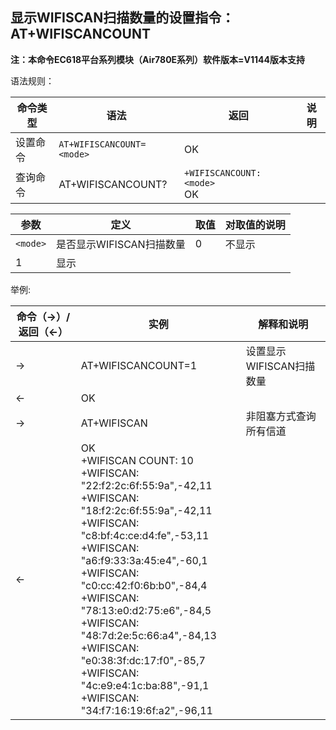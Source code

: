 ## 显示WIFISCAN扫描数量的设置指令：AT+WIFISCANCOUNT

**注：本命令EC618平台系列模块（Air780E系列）软件版本=V1144版本支持**

语法规则：

| 命令类型 | 语法                      | 返回                            | 说明 |
| -------- | ------------------------- | ------------------------------- | ---- |
| 设置命令 | `AT+WIFISCANCOUNT=<mode>` | OK                              |      |
| 查询命令 | AT+WIFISCANCOUNT?         | `+WIFISCANCOUNT: <mode> `<br>OK |      |

 

| 参数     | 定义                     | 取值 | 对取值的说明 |
| -------- | ------------------------ | ---- | ------------ |
| `<mode>` | 是否显示WIFISCAN扫描数量 | 0    | 不显示       |
| 1        | 显示                     |      |              |

 

举例:

| 命令（→）/返回（←） | 实例                                                         | 解释和说明               |
| ------------------- | ------------------------------------------------------------ | ------------------------ |
| →                   | AT+WIFISCANCOUNT=1                                           | 设置显示WIFISCAN扫描数量 |
| ←                   | OK                                                           |                          |
| →                   | AT+WIFISCAN                                                  | 非阻塞方式查询所有信道   |
| ←                   | OK <br>+WIFISCAN COUNT: 10 <br>+WIFISCAN: "22:f2:2c:6f:55:9a",-42,11 <br>+WIFISCAN: "18:f2:2c:6f:55:9a",-42,11 <br>+WIFISCAN: "c8:bf:4c:ce:d4:fe",-53,11 <br>+WIFISCAN: "a6:f9:33:3a:45:e4",-60,1<br> +WIFISCAN: "c0:cc:42:f0:6b:b0",-84,4 <br>+WIFISCAN: "78:13:e0:d2:75:e6",-84,5 <br>+WIFISCAN: "48:7d:2e:5c:66:a4",-84,13<br> +WIFISCAN: "e0:38:3f:dc:17:f0",-85,7 <br>+WIFISCAN: "4c:e9:e4:1c:ba:88",-91,1 <br>+WIFISCAN: "34:f7:16:19:6f:a2",-96,11 |                          |

